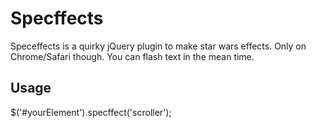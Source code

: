 # Specffects

Speceffects is a quirky jQuery plugin to make star wars effects. Only on Chrome/Safari though. You can flash text in the mean time. 

## Usage

$('#yourElement').specffect('scroller');



